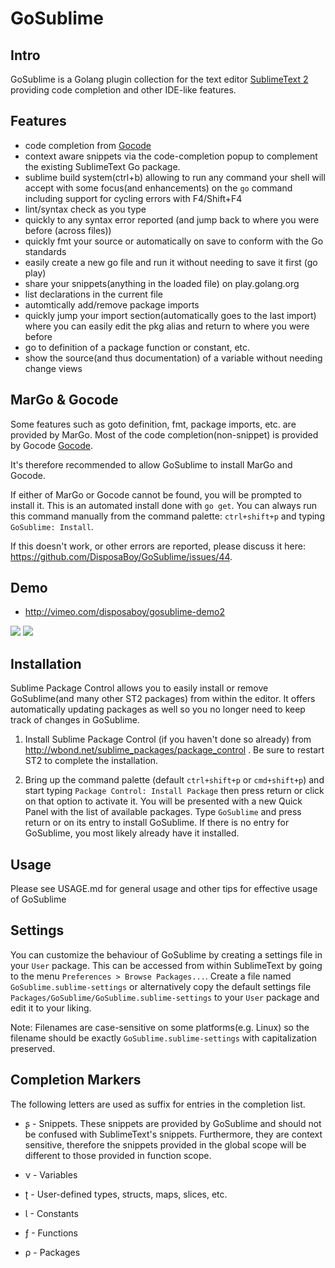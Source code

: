 GoSublime
=========

Intro
-----

GoSublime is a Golang plugin collection for the text editor [SublimeText 2](http://www.sublimetext.com/2) providing code completion and other IDE-like features.

Features
--------

* code completion from [Gocode](https://github.com/nsf/gocode)
* context aware snippets via the code-completion popup to complement the existing SublimeText Go package.
* sublime build system(ctrl+b) allowing to run any command your shell will accept with some focus(and enhancements) on the `go` command including support for cycling errors with F4/Shift+F4
* lint/syntax check as you type
* quickly to any syntax error reported (and jump back to where you were before (across files))
* quickly fmt your source or automatically on save to conform with the Go standards
* easily create a new go file and run it without needing to save it first (go play)
* share your snippets(anything in the loaded file) on play.golang.org
* list declarations in the current file
* automtically add/remove package imports
* quickly jump your import section(automatically goes to the last import) where you can easily edit the pkg alias and return to where you were before
* go to definition of a package function or constant, etc.
* show the source(and thus documentation) of a variable without needing change views

MarGo & Gocode
-----

Some features such as goto definition, fmt, package imports, etc. are provided by MarGo.
Most of the code completion(non-snippet) is provided by Gocode [Gocode](https://github.com/nsf/gocode).

It's therefore recommended to allow GoSublime to install MarGo and Gocode.

If either of MarGo or Gocode cannot be found, you will be prompted to install it.
This is an automated install done with `go get`. You can always run this command manually from the
command palette: `ctrl+shift+p` and typing `GoSublime: Install`.

If this doesn't work, or other errors are reported, please discuss it here: https://github.com/DisposaBoy/GoSublime/issues/44.

Demo
----

* http://vimeo.com/disposaboy/gosublime-demo2

![](https://github.com/DisposaBoy/GoSublime/raw/master/ss/2.png)
![](https://github.com/DisposaBoy/GoSublime/raw/master/ss/1.png)

Installation
------------

Sublime Package Control allows you to easily install or remove GoSublime(and many other ST2 packages) from within the editor. It offers automatically updating packages as well so you no longer need to keep track of changes in GoSublime.

1. Install Sublime Package Control (if you haven't done so already) from http://wbond.net/sublime_packages/package_control . Be sure to restart ST2 to complete the installation.

2. Bring up the command palette (default `ctrl+shift+p` or `cmd+shift+p`) and start typing `Package Control: Install Package` then press return or click on that option to activate it. You will be presented with a new Quick Panel with the list of available packages. Type `GoSublime` and press return or on its entry to install GoSublime. If there is no entry for GoSublime, you most likely already have it installed.

Usage
-----

Please see USAGE.md for general usage and other tips for effective usage of GoSublime

Settings
--------

You can customize the behaviour of GoSublime by creating a settings file in your `User` package. This can be accessed from within SublimeText by going to the menu `Preferences > Browse Packages...`. Create a file named `GoSublime.sublime-settings` or alternatively copy the default settings file `Packages/GoSublime/GoSublime.sublime-settings` to your `User` package and edit it to your liking.

Note: Filenames are case-sensitive on some platforms(e.g. Linux) so the filename should be exactly `GoSublime.sublime-settings` with capitalization preserved.

Completion Markers
------------------

The following letters are used as suffix for entries in the completion list.

* ʂ - Snippets. These snippets are provided by GoSublime and should not be confused with SublimeText's snippets. Furthermore, they are context sensitive, therefore the snippets provided in the global scope will be different to those provided in function scope.

* ν - Variables

* ʈ - User-defined types, structs, maps, slices, etc.

* Ɩ - Constants

* ƒ - Functions

* ρ - Packages


